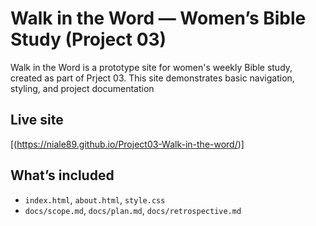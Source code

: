 # Walk in the Word — Women’s Bible Study (Project 03)

Walk in the Word is a prototype site for women's weekly Bible study, created as part of Prject 03. This site demonstrates basic navigation, styling, and project documentation

## Live site
[(https://niale89.github.io/Project03-Walk-in-the-word/)]

## What’s included
- `index.html`, `about.html`, `style.css`
- `docs/scope.md`, `docs/plan.md`, `docs/retrospective.md`
